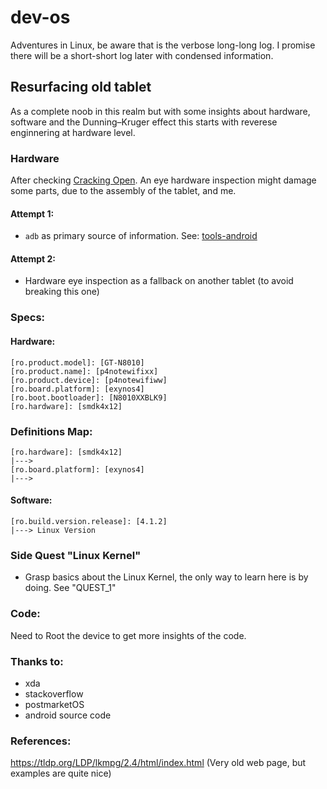 # dev-os

Adventures in Linux, be aware that is the verbose long-long log. I promise there will be a short-short log later with condensed information. 

## Resurfacing old tablet

As a complete noob in this realm but with some insights about hardware, software and the Dunning–Kruger effect this starts with reverese enginnering at hardware level.
 
### Hardware

After checking [Cracking Open](https://www.youtube.com/watch?v=RAaB-jC85dg). An eye hardware inspection might damage some parts, 
due to the assembly of the tablet, and me. 

#### Attempt 1:
- ```adb``` as primary source of information. See: [tools-android](https://github.com/luHub/dev-os/tree/main/tools-android)

#### Attempt 2:
- Hardware eye inspection as a fallback on another tablet (to avoid breaking this one)


### Specs:

#### Hardware:

```
[ro.product.model]: [GT-N8010]
[ro.product.name]: [p4notewifixx]
[ro.product.device]: [p4notewifiww]
[ro.board.platform]: [exynos4]
[ro.boot.bootloader]: [N8010XXBLK9]
[ro.hardware]: [smdk4x12]
```

### Definitions Map:

```
[ro.hardware]: [smdk4x12]
|--->
[ro.board.platform]: [exynos4]
|--->   
```

#### Software:

```
[ro.build.version.release]: [4.1.2]
|---> Linux Version
```

### Side Quest "Linux Kernel"
- Grasp basics about the Linux Kernel, the only way to learn here is by doing. See "QUEST_1" 

### Code:
Need to Root the device to get more insights of the code.


### Thanks to:

- xda
- stackoverflow
- postmarketOS
- android source code

### References:

https://tldp.org/LDP/lkmpg/2.4/html/index.html (Very old web page, but examples are quite nice)


